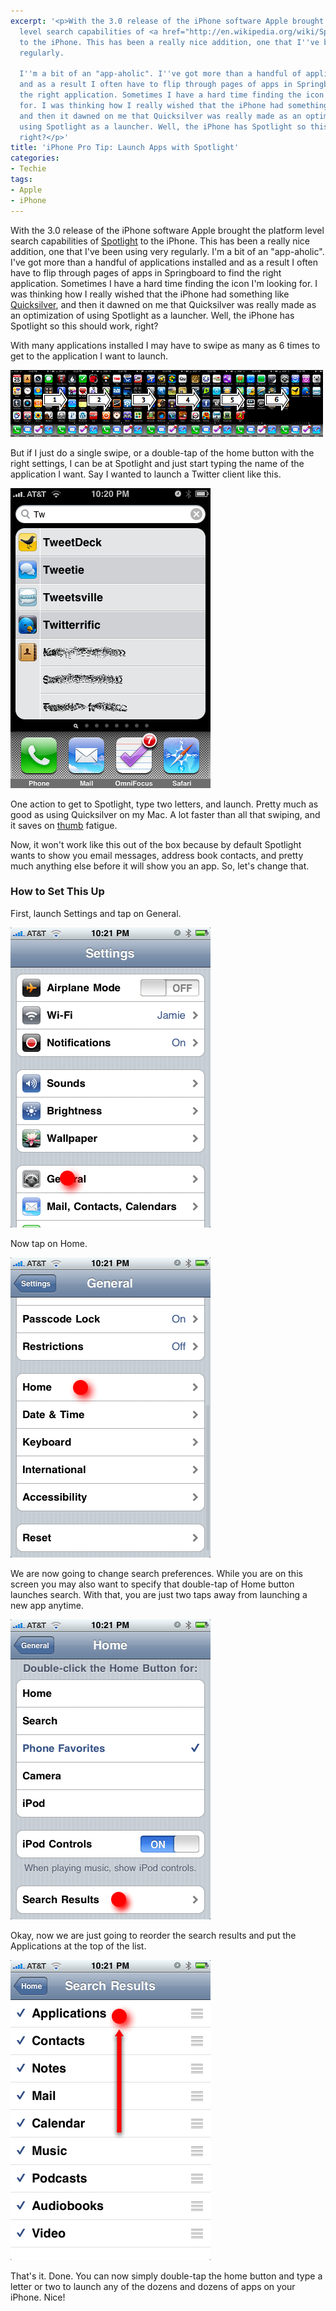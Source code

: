 ```yaml
---
excerpt: '<p>With the 3.0 release of the iPhone software Apple brought the platform
  level search capabilities of <a href="http://en.wikipedia.org/wiki/Spotlight_(software)">Spotlight</a>
  to the iPhone. This has been a really nice addition, one that I''ve been using very
  regularly.

  I''m a bit of an "app-aholic". I''ve got more than a handful of applications installed
  and as a result I often have to flip through pages of apps in Springboard to find
  the right application. Sometimes I have a hard time finding the icon I''m looking
  for. I was thinking how I really wished that the iPhone had something like <a href="http://en.wikipedia.org/wiki/Quicksilver_(software)">Quicksilver</a>,
  and then it dawned on me that Quicksilver was really made as an optimization of
  using Spotlight as a launcher. Well, the iPhone has Spotlight so this should work,
  right?</p>'
title: 'iPhone Pro Tip: Launch Apps with Spotlight'
categories:
- Techie
tags:
- Apple
- iPhone
---
```


With the 3.0 release of the iPhone software Apple brought the platform level search capabilities of [Spotlight](http://en.wikipedia.org/wiki/Spotlight_(software)) to the iPhone. This has been a really nice addition, one that I've been using very regularly.
I'm a bit of an "app-aholic". I've got more than a handful of applications installed and as a result I often have to flip through pages of apps in Springboard to find the right application. Sometimes I have a hard time finding the icon I'm looking for. I was thinking how I really wished that the iPhone had something like [Quicksilver](http://en.wikipedia.org/wiki/Quicksilver_(software)), and then it dawned on me that Quicksilver was really made as an optimization of using Spotlight as a launcher. Well, the iPhone has Spotlight so this should work, right?

With many applications installed I may have to swipe as many as 6 times to get to the application I want to launch.

[![iphone-all-apps-small-with-numbers.png](/assets/posts/2009/iphone-all-apps-small-with-numbers.png)](/assets/posts/2009/iphone-all-apps.png)

But if I just do a single swipe, or a double-tap of the home button with the right settings, I can be at Spotlight and just start typing the name of the application I want. Say I wanted to launch a Twitter client like this.

![iPhone-Search-with-Apps-First.PNG](/assets/posts/2009/iPhone-Search-with-Apps-First1.png)

One action to get to Spotlight, type two letters, and launch. Pretty much as good as using Quicksilver on my Mac. A lot faster than all that swiping, and it saves on [thumb](http://en.wikipedia.org/wiki/Thumb) fatigue.

Now, it won't work like this out of the box because by default Spotlight wants to show you email messages, address book contacts, and pretty much anything else before it will show you an app. So, let's change that.

<!-- more -->

### How to Set This Up

First, launch Settings and tap on General.

![settings-1.png](/assets/posts/2009/settings-1.png)

Now tap on Home.

![settings-2.png](/assets/posts/2009/settings-2.png)

We are now going to change search preferences. While you are on this screen you may also want to specify that double-tap of Home button launches search. With that, you are just two taps away from launching a new app anytime.

![settings-3.png](/assets/posts/2009/settings-3.png)

Okay, now we are just going to reorder the search results and put the Applications at the top of the list.

![settings-4.png](/assets/posts/2009/settings-4.png)

That's it. Done. You can now simply double-tap the home button and type a letter or two to launch any of the dozens and dozens of apps on your iPhone. Nice!

